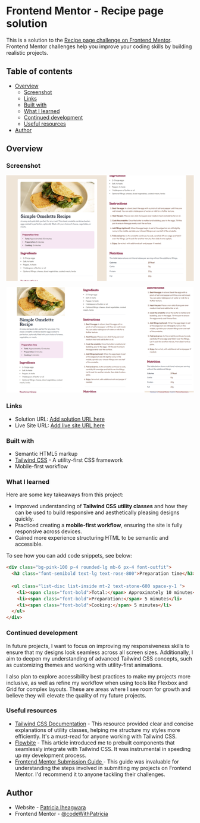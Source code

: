# Frontend Mentor - Recipe page solution

This is a solution to the [Recipe page challenge on Frontend Mentor](https://www.frontendmentor.io/challenges/recipe-page-KiTsR8QQKm). Frontend Mentor challenges help you improve your coding skills by building realistic projects.

## Table of contents

- [Overview](#overview)
  - [Screenshot](#screenshot)
  - [Links](#links)
  - [Built with](#built-with)
  - [What I learned](#what-i-learned)
  - [Continued development](#continued-development)
  - [Useful resources](#useful-resources)
- [Author](#author)

## Overview

### Screenshot

![Desktop Screenshot of my solution](design/Desktop.png)

![Mobile Screenshot of my solution](design/Mobile.png)

### Links

- Solution URL: [Add solution URL here](https://your-solution-url.com)
- Live Site URL: [Add live site URL here](https://your-live-site-url.com)


### Built with

- Semantic HTML5 markup
- [Tailwind CSS](https://tailwindcss.com/) - A utility-first CSS framework
- Mobile-first workflow

### What I learned

Here are some key takeaways from this project:

- Improved understanding of **Tailwind CSS utility classes** and how they can be used to build responsive and aesthetically pleasing designs quickly.
- Practiced creating a **mobile-first workflow**, ensuring the site is fully responsive across devices.
- Gained more experience structuring HTML to be semantic and accessible.

To see how you can add code snippets, see below:

```html and tailwind css
<div class="bg-pink-100 p-4 rounded-lg mb-6 px-4 font-outfit">
  <h3 class="font-semibold text-lg text-rose-800">Preparation time</h3>

  <ul class="list-disc list-inside mt-2 text-stone-600 space-y-1 ">
    <li><span class="font-bold">Total:</span> Approximately 10 minutes</li>
    <li><span class="font-bold">Preparation:</span> 5 minutes</li>
    <li><span class="font-bold">Cooking:</span> 5 minutes</li>
  </ul>
</div>
```

### Continued development

In future projects, I want to focus on improving my responsiveness skills to ensure that my designs look seamless across all screen sizes. Additionally, I aim to deepen my understanding of advanced Tailwind CSS concepts, such as customizing themes and working with utility-first animations.

I also plan to explore accessibility best practices to make my projects more inclusive, as well as refine my workflow when using tools like Flexbox and Grid for complex layouts. These are areas where I see room for growth and believe they will elevate the quality of my future projects.

### Useful resources

- [Tailwind CSS Documentation](https://www.tailwindcss.com) - This resource provided clear and concise explanations of utility classes, helping me structure my styles more efficiently. It's a must-read for anyone working with Tailwind CSS.
- [Flowbite](https://www.flowbite.com) - This article introduced me to prebuilt components that seamlessly integrate with Tailwind CSS. It was instrumental in speeding up my development process.
- [Frontend Mentor Submission Guide ](https://medium.com/frontend-mentor/a-complete-guide-to-submitting-solutions-on-frontend-mentor-ac6384162248) - This guide was invaluable for understanding the steps involved in submitting my projects on Frontend Mentor. I'd recommend it to anyone tackling their challenges.

## Author

- Website - [Patricia Iheagwara](https://devwithpatricia.netlify.app/)
- Frontend Mentor - [@codeWithPatricia](https://www.frontendmentor.io/profile/codeWithPatricia)



